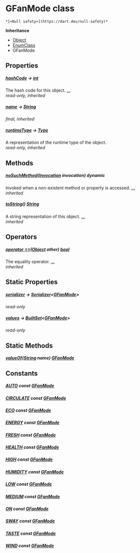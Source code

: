 


# GFanMode class






    *[<Null safety>](https://dart.dev/null-safety)*





**Inheritance**

- [Object](https://api.flutter.dev/flutter/dart-core/Object-class.html)
- [EnumClass](https://pub.dev/documentation/built_value/8.1.4/built_value/EnumClass-class.html)
- GFanMode







## Properties

##### [hashCode](https://api.flutter.dev/flutter/dart-core/Object/hashCode.html) &#8594; [int](https://api.flutter.dev/flutter/dart-core/int-class.html)



The hash code for this object. [...](https://api.flutter.dev/flutter/dart-core/Object/hashCode.html)  
_read-only, inherited_



##### [name](https://pub.dev/documentation/built_value/8.1.4/built_value/EnumClass/name.html) &#8594; [String](https://api.flutter.dev/flutter/dart-core/String-class.html)



   
_final, inherited_



##### [runtimeType](https://api.flutter.dev/flutter/dart-core/Object/runtimeType.html) &#8594; [Type](https://api.flutter.dev/flutter/dart-core/Type-class.html)



A representation of the runtime type of the object.   
_read-only, inherited_




## Methods

##### [noSuchMethod](https://api.flutter.dev/flutter/dart-core/Object/noSuchMethod.html)([Invocation](https://api.flutter.dev/flutter/dart-core/Invocation-class.html) invocation) dynamic



Invoked when a non-existent method or property is accessed. [...](https://api.flutter.dev/flutter/dart-core/Object/noSuchMethod.html)  
_inherited_



##### [toString](https://pub.dev/documentation/built_value/8.1.4/built_value/EnumClass/toString.html)() [String](https://api.flutter.dev/flutter/dart-core/String-class.html)



A string representation of this object. [...](https://pub.dev/documentation/built_value/8.1.4/built_value/EnumClass/toString.html)  
_inherited_




## Operators

##### [operator ==](https://api.flutter.dev/flutter/dart-core/Object/operator_equals.html)([Object](https://api.flutter.dev/flutter/dart-core/Object-class.html) other) [bool](https://api.flutter.dev/flutter/dart-core/bool-class.html)



The equality operator. [...](https://api.flutter.dev/flutter/dart-core/Object/operator_equals.html)  
_inherited_




## Static Properties

##### [serializer](../third_party_yonomi_graphql_schema___generated___schema.docs.schema.gql/GFanMode/serializer.md) &#8594; [Serializer](https://pub.dev/documentation/built_value/8.1.4/serializer/Serializer-class.html)&lt;[GFanMode](../third_party_yonomi_graphql_schema___generated___schema.docs.schema.gql/GFanMode-class.md)>



   
_read-only_



##### [values](../third_party_yonomi_graphql_schema___generated___schema.docs.schema.gql/GFanMode/values.md) &#8594; [BuiltSet](https://pub.dev/documentation/built_collection/5.1.1/built_collection/BuiltSet-class.html)&lt;[GFanMode](../third_party_yonomi_graphql_schema___generated___schema.docs.schema.gql/GFanMode-class.md)>



   
_read-only_




## Static Methods

##### [valueOf](../third_party_yonomi_graphql_schema___generated___schema.docs.schema.gql/GFanMode/valueOf.md)([String](https://api.flutter.dev/flutter/dart-core/String-class.html) name) [GFanMode](../third_party_yonomi_graphql_schema___generated___schema.docs.schema.gql/GFanMode-class.md)



   





## Constants

##### [AUTO](../third_party_yonomi_graphql_schema___generated___schema.docs.schema.gql/GFanMode/AUTO-constant.md) const [GFanMode](../third_party_yonomi_graphql_schema___generated___schema.docs.schema.gql/GFanMode-class.md)



   




##### [CIRCULATE](../third_party_yonomi_graphql_schema___generated___schema.docs.schema.gql/GFanMode/CIRCULATE-constant.md) const [GFanMode](../third_party_yonomi_graphql_schema___generated___schema.docs.schema.gql/GFanMode-class.md)



   




##### [ECO](../third_party_yonomi_graphql_schema___generated___schema.docs.schema.gql/GFanMode/ECO-constant.md) const [GFanMode](../third_party_yonomi_graphql_schema___generated___schema.docs.schema.gql/GFanMode-class.md)



   




##### [ENERGY](../third_party_yonomi_graphql_schema___generated___schema.docs.schema.gql/GFanMode/ENERGY-constant.md) const [GFanMode](../third_party_yonomi_graphql_schema___generated___schema.docs.schema.gql/GFanMode-class.md)



   




##### [FRESH](../third_party_yonomi_graphql_schema___generated___schema.docs.schema.gql/GFanMode/FRESH-constant.md) const [GFanMode](../third_party_yonomi_graphql_schema___generated___schema.docs.schema.gql/GFanMode-class.md)



   




##### [HEALTH](../third_party_yonomi_graphql_schema___generated___schema.docs.schema.gql/GFanMode/HEALTH-constant.md) const [GFanMode](../third_party_yonomi_graphql_schema___generated___schema.docs.schema.gql/GFanMode-class.md)



   




##### [HIGH](../third_party_yonomi_graphql_schema___generated___schema.docs.schema.gql/GFanMode/HIGH-constant.md) const [GFanMode](../third_party_yonomi_graphql_schema___generated___schema.docs.schema.gql/GFanMode-class.md)



   




##### [HUMIDITY](../third_party_yonomi_graphql_schema___generated___schema.docs.schema.gql/GFanMode/HUMIDITY-constant.md) const [GFanMode](../third_party_yonomi_graphql_schema___generated___schema.docs.schema.gql/GFanMode-class.md)



   




##### [LOW](../third_party_yonomi_graphql_schema___generated___schema.docs.schema.gql/GFanMode/LOW-constant.md) const [GFanMode](../third_party_yonomi_graphql_schema___generated___schema.docs.schema.gql/GFanMode-class.md)



   




##### [MEDIUM](../third_party_yonomi_graphql_schema___generated___schema.docs.schema.gql/GFanMode/MEDIUM-constant.md) const [GFanMode](../third_party_yonomi_graphql_schema___generated___schema.docs.schema.gql/GFanMode-class.md)



   




##### [ON](../third_party_yonomi_graphql_schema___generated___schema.docs.schema.gql/GFanMode/ON-constant.md) const [GFanMode](../third_party_yonomi_graphql_schema___generated___schema.docs.schema.gql/GFanMode-class.md)



   




##### [SWAY](../third_party_yonomi_graphql_schema___generated___schema.docs.schema.gql/GFanMode/SWAY-constant.md) const [GFanMode](../third_party_yonomi_graphql_schema___generated___schema.docs.schema.gql/GFanMode-class.md)



   




##### [TASTE](../third_party_yonomi_graphql_schema___generated___schema.docs.schema.gql/GFanMode/TASTE-constant.md) const [GFanMode](../third_party_yonomi_graphql_schema___generated___schema.docs.schema.gql/GFanMode-class.md)



   




##### [WIND](../third_party_yonomi_graphql_schema___generated___schema.docs.schema.gql/GFanMode/WIND-constant.md) const [GFanMode](../third_party_yonomi_graphql_schema___generated___schema.docs.schema.gql/GFanMode-class.md)



   









